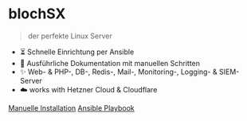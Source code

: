 <h1 id="cover-heading">
  blochSX
</h1>


>  der perfekte Linux Server


<!-- TODO: Update to match your project's benefits/features. Git emojis work great here. -->

- :hourglass_flowing_sand: Schnelle Einrichtung per Ansible
- :open_file_folder: Ausführliche Dokumentation mit manuellen Schritten
- :sparkles: Web- & PHP-, DB-, Redis-, Mail-, Monitoring-, Logging- & SIEM- Server
- :cloud: works with Hetzner Cloud & Cloudflare


[Manuelle Installation](/manuell/README.md)
[Ansible Playbook](/ansible/README.md)
